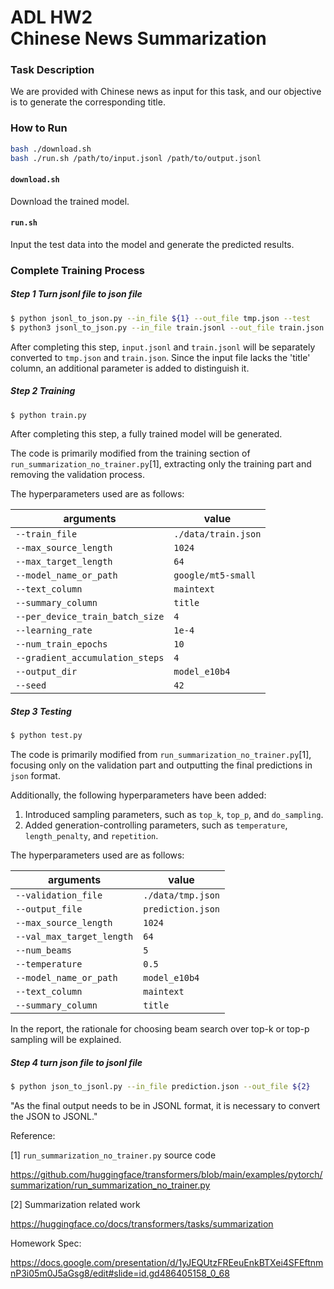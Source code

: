 # ADL HW2 <br>Chinese News Summarization

### Task Description

We are provided with Chinese news as input for this task, and our objective is to generate the corresponding title.

### How to Run

```bash
bash ./download.sh
bash ./run.sh /path/to/input.jsonl /path/to/output.jsonl
```

#### `download.sh`

Download the trained model.

#### `run.sh`

Input the test data into the model and generate the predicted results. 

### Complete Training Process

##### Step 1 Turn jsonl file to json file

```bash
$ python jsonl_to_json.py --in_file ${1} --out_file tmp.json --test
$ python3 jsonl_to_json.py --in_file train.jsonl --out_file train.json
```

After completing this step, `input.jsonl` and `train.jsonl` will be separately converted to `tmp.json` and `train.json`. Since the input file lacks the 'title' column, an additional parameter is added to distinguish it.

##### Step 2 Training

```bash
$ python train.py
```

After completing this step, a fully trained model will be generated.

The code is primarily modified from the training section of `run_summarization_no_trainer.py`[1], extracting only the training part and removing the validation process.

The hyperparameters used are as follows:

| arguments                       | value               |
| ------------------------------- | ------------------- |
| `--train_file`                  | `./data/train.json` |
| `--max_source_length`           | `1024`              |
| `--max_target_length`           | `64`                |
| `--model_name_or_path`          | `google/mt5-small`  |
| `--text_column`                 | `maintext`          |
| `--summary_column`              | `title`             |
| `--per_device_train_batch_size` | `4`                 |
| `--learning_rate`               | `1e-4`              |
| `--num_train_epochs`            | `10`                |
| `--gradient_accumulation_steps` | `4`                 |
| `--output_dir`                  | `model_e10b4`       |
| `--seed`                        | `42`                |

##### Step 3 Testing

```bash
$ python test.py
```

The code is primarily modified from `run_summarization_no_trainer.py`[1], focusing only on the validation part and outputting the final predictions in `json` format.

Additionally, the following hyperparameters have been added:

1. Introduced sampling parameters, such as `top_k`, `top_p`, and `do_sampling`.
2. Added generation-controlling parameters, such as `temperature`, `length_penalty`, and `repetition`.

The hyperparameters used are as follows:

| arguments                 | value             |
| ------------------------- | ----------------- |
| `--validation_file`       | `./data/tmp.json` |
| `--output_file`           | `prediction.json` |
| `--max_source_length`     | `1024`            |
| `--val_max_target_length` | `64`              |
| `--num_beams`             | `5`               |
| `--temperature`           | `0.5`             |
| `--model_name_or_path`    | `model_e10b4`     |
| `--text_column`           | `maintext`        |
| `--summary_column`        | `title`           |

In the report, the rationale for choosing beam search over top-k or top-p sampling will be explained. 

##### Step 4 turn json file to jsonl file

```bash
$ python json_to_jsonl.py --in_file prediction.json --out_file ${2}
```

"As the final output needs to be in JSONL format, it is necessary to convert the JSON to JSONL."

Reference: 

[1] `run_summarization_no_trainer.py` source code

https://github.com/huggingface/transformers/blob/main/examples/pytorch/summarization/run_summarization_no_trainer.py

[2] Summarization related work

https://huggingface.co/docs/transformers/tasks/summarization

Homework Spec: 

https://docs.google.com/presentation/d/1yJEQUtzFREeuEnkBTXei4SFEftnmnP3i05m0J5aGsg8/edit#slide=id.gd486405158_0_68
